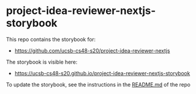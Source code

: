 # project-idea-reviewer-nextjs-storybook


This repo contains the storybook for:
* <https://github.com/ucsb-cs48-s20/project-idea-reviewer-nextjs>

The storybook is visible here:
* <https://ucsb-cs48-s20.github.io/project-idea-reviewer-nextjs-storybook>

To update the storybook, see the instructions in the [README.md](https://github.com/ucsb-cs48-s20/project-idea-reviewer-nextjs/blob/master/README.md) of the repo 

